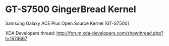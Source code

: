 GT-S7500 GingerBread Kernel
===========================

Samsung Galaxy ACE Plus Open Source Kernel [GT-S7500]

XDA Developers thread: http://forum.xda-developers.com/showthread.php?t=1674667